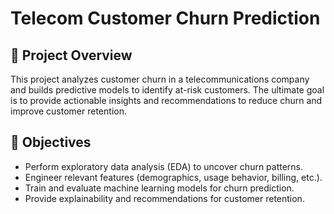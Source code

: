 # Telecom Customer Churn Prediction

## 📌 Project Overview

This project analyzes customer churn in a telecommunications company and builds predictive models to identify at-risk customers. The ultimate goal is to provide actionable insights and recommendations to reduce churn and improve customer retention.

## 🎯 Objectives

* Perform exploratory data analysis (EDA) to uncover churn patterns.
* Engineer relevant features (demographics, usage behavior, billing, etc.).
* Train and evaluate machine learning models for churn prediction.
* Provide explainability and recommendations for customer retention.
